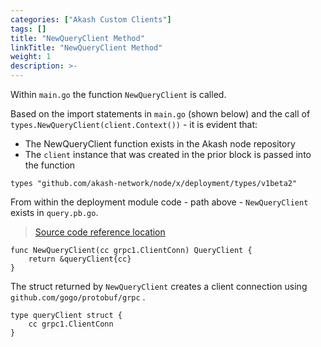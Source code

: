 ```yaml
---
categories: ["Akash Custom Clients"]
tags: []
title: "NewQueryClient Method"
linkTitle: "NewQueryClient Method"
weight: 1
description: >-
---
```


Within `main.go` the function `NewQueryClient` is called.

Based on the import statements in `main.go` (shown below) and the call of `types.NewQueryClient(client.Context())` - it is evident that:

* The NewQueryClient function exists in the Akash node repository
* The `client` instance that was created in the prior block is passed into the function

```
types "github.com/akash-network/node/x/deployment/types/v1beta2"
```

From within the deployment module code - path above - `NewQueryClient` exists in `query.pb.go`.

> [Source code reference location](https://github.com/akash-network/node/blob/master/x/deployment/types/v1beta2/query.pb.go)

```
func NewQueryClient(cc grpc1.ClientConn) QueryClient {
	return &queryClient{cc}
}
```

The struct returned by `NewQueryClient` creates a client connection using `github.com/gogo/protobuf/grpc` .

```
type queryClient struct {
	cc grpc1.ClientConn
}
```
